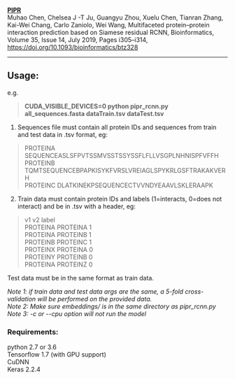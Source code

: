 **[PIPR](https://github.com/muhaochen/seq_ppi)**  
Muhao Chen, Chelsea J -T Ju, Guangyu Zhou, Xuelu Chen, Tianran Zhang, Kai-Wei Chang, Carlo Zaniolo, Wei Wang, Multifaceted protein–protein interaction prediction based on Siamese residual RCNN, Bioinformatics, Volume 35, Issue 14, July 2019, Pages i305–i314, https://doi.org/10.1093/bioinformatics/btz328  
___
## Usage:  

e.g.  
> **CUDA_VISIBLE_DEVICES=0 python pipr_rcnn.py all_sequences.fasta dataTrain.tsv dataTest.tsv**  

1. Sequences file must contain all protein IDs and sequences from train and test data in .tsv format, 
eg:  
> PROTEINA  SEQUENCEASLSFPVTSSMVSSTSSYSSFLFLLVSGPLNHNISPFVFFH  
> PROTEINB	TQMTSEQUENCEBPAPKISYKFVRSLVREIAGLSPYKRLGSFTRAKAKVERH  
> PROTEINC	DLATKINEKPSEQUENCECTVVNDYEAAVLSKLERAAPK  

2. Train data must contain protein IDs and labels (1=interacts, 0=does not interact) and be in .tsv with a header, 
eg:  
> v1	v2	label  
> PROTEINA	PROTEINA	1  
> PROTEINA	PROTEINB	1  
> PROTEINB	PROTEINC	1  
> PROTEINX	PROTEINA	0  
> PROTEINY	PROTEINB	0  
> PROTEINA	PROTEINZ	0  

Test data must be in the same format as train data.  

<i>Note 1: if train data and test data args are the same, a 5-fold cross-validation will be performed on the provided data.</i>  
<i>Note 2: Make sure embeddings/ is in the same directory as pipr_rcnn.py</i>  
<i>Note 3: -c or --cpu option will not run the model</i>  

### Requirements:
python 2.7 or 3.6  
Tensorflow 1.7 (with GPU support)  
CuDNN  
Keras 2.2.4  
